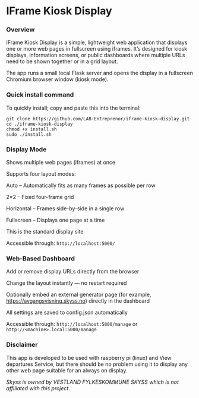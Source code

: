 # IFrame Kiosk Display

### Overview

IFrame Kiosk Display is a simple, lightweight web application that displays one or more web pages in fullscreen using iframes.
It’s designed for kiosk displays, information screens, or public dashboards where multiple URLs need to be shown together or in a grid layout.

The app runs a small local Flask server and opens the display in a fullscreen Chromium browser window (kiosk mode).

### Quick install command

To quickly install; copy and paste this into the terminal:
```
git clone https://github.com/LAB-Entreprenor/iframe-kiosk-display.git 
cd ./iframe-kiosk-display 
chmod +x install.sh
sudo ./install.sh
```

### Display Mode

Shows multiple web pages (iframes) at once

Supports four layout modes:

Auto – Automatically fits as many frames as possible per row

2×2 – Fixed four-frame grid

Horizontal – Frames side-by-side in a single row

Fullscreen – Displays one page at a time

This is the standard display site

Accessible through: ``http://localhost:5000/``


### Web-Based Dashboard

Add or remove display URLs directly from the browser

Change the layout instantly — no restart required

Optionally embed an external generator page (for example, https://avgangsvisning.skyss.no) directly in the dashboard

All settings are saved to config.json automatically

Accessible through: ``http://localhost:5000/manage`` or ``http://<machine>.local:5000/manage``


### Disclaimer

This app is developed to be used with raspberry pi (linux) and View departures Service, 
but there should be no problem using it to display any other web page suitable for an always on display.

_Skyss is owned by VESTLAND FYLKESKOMMUNE SKYSS which is not affiliated with this project._